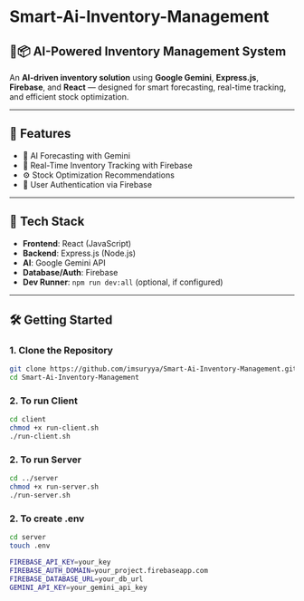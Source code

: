 # Smart-Ai-Inventory-Management

## 🤖📦 AI-Powered Inventory Management System

An **AI-driven inventory solution** using **Google Gemini**, **Express.js**, **Firebase**, and **React** — designed for smart forecasting, real-time tracking, and efficient stock optimization.

---

## 🚀 Features

- 🔮 AI Forecasting with Gemini
- 📡 Real-Time Inventory Tracking with Firebase
- ⚙️ Stock Optimization Recommendations
- 🔐 User Authentication via Firebase

---

## 🧰 Tech Stack

- **Frontend**: React (JavaScript)
- **Backend**: Express.js (Node.js)
- **AI**: Google Gemini API
- **Database/Auth**: Firebase
- **Dev Runner**: `npm run dev:all` (optional, if configured)

---

## 🛠️ Getting Started

### 1. Clone the Repository

```bash
git clone https://github.com/imsuryya/Smart-Ai-Inventory-Management.git
cd Smart-Ai-Inventory-Management
```
### 2. To run Client
```bash
cd client
chmod +x run-client.sh
./run-client.sh
```
### 2. To run Server
```bash
cd ../server
chmod +x run-server.sh
./run-server.sh
```
### 2. To create .env
```bash
cd server
touch .env
```
```bash
FIREBASE_API_KEY=your_key
FIREBASE_AUTH_DOMAIN=your_project.firebaseapp.com
FIREBASE_DATABASE_URL=your_db_url
GEMINI_API_KEY=your_gemini_api_key
```

